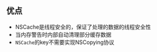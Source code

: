 ## 优点

* NSCache是线程安全的，保证了处理的数据的线程安全性
* 当内存警告时内部自动清理部分缓存数据
* `NSCache`的key不需要实现NSCopying协议










